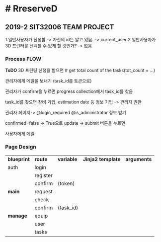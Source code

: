 <h1># RreserveD</h1>
<h2>2019-2 SIT32006 TEAM PROJECT</h2>

1.일반사용자가 신청함 -> 자신의 id는 알고 있음. -> current_user
2.일반사용자가 3D 프린터를 선택할 수 있게 할 것인가? -> 없음

<h3>Process FLOW</h3>
<b>ToDO</b>
3D 프린팅 신청을 받으면 # get total count of the tasks(tot_count = …)

관리자에게 메일을 보내기 (task_id를 토큰으로)

관리자가 confirm을 누르면 progress collection에서 task_id를 찾음

task_id를 찾으면 장비 기입, estimation date 등 정보 기입 -> 관리자 권한

관리자 페이지-> @login_required @is_administrator 정보 받기

confirmed=false -> True으로 update -> submit 버튼을 누르면

사용자에게 메일

<h3>Page Design</h3>

<table>
  <tr>
    <td><b>blueprint</b></td>
      <td><b>route</b></td>
          <td><b>variable</b></td>
              <td><b>Jinja2 template</b></td>
                  <td><b>arguments</b></td>

  </tr>
  <tr>
    <td> auth</td>
    <td> login</td>
    <td></td>
    <td></td>
    <td></td>
  </tr>
  <tr>
    <td> </td>
    <td> register</td>
    <td></td>
    <td></td>
    <td></td>
  </tr>
  
  <tr>
    <td> </td>
    <td>confirm</td>
    <td>(token)</td>
    <td></td>
    <td></td>
  </tr>
  
  <tr>
    <td><b>main</b> </td>
    <td>request</td>
    <td></td>
    <td></td>
    <td></td>
  </tr>
  <tr>
    <td></td>
    <td>check</td>
    <td></td>
    <td></td>
    <td></td>
  </tr>
  <tr>
    <td></td>
    <td>confirm</td>
    <td>(task_id)</td>
    <td></td>
    <td></td>
  </tr>
  
  <tr>
    <td><b>manage</b> </td>
    <td>equip</td>
    <td></td>
    <td></td>
    <td></td>
  </tr>
 <tr>
    <td></td>
    <td>user</td>
    <td></td>
    <td></td>
    <td></td>
  </tr>
  <tr>
    <td></td>
    <td>tasks</td>
    <td></td>
    <td></td>
    <td></td>
  </tr>

